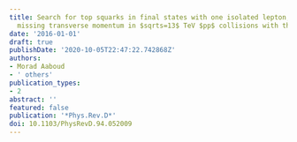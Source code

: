 ```yaml
---
title: Search for top squarks in final states with one isolated lepton, jets, and
  missing transverse momentum in $sqrts=13$ TeV $pp$ collisions with the ATLAS detector
date: '2016-01-01'
draft: true
publishDate: '2020-10-05T22:47:22.742868Z'
authors:
- Morad Aaboud
- ' others'
publication_types:
- 2
abstract: ''
featured: false
publication: '*Phys.Rev.D*'
doi: 10.1103/PhysRevD.94.052009
---
```


